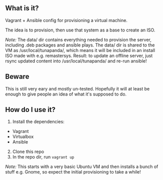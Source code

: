 ## What is it?
Vagrant + Ansible config for provisioning a virtual machine.

The idea is to provision, then use that system as a base to create an ISO.

*Note:* The data/ dir contains everything needed to provision the server, including .deb packages and ansible plays. The data/ dir is shared to the VM as /usr/local/tunapanda/, which means it will be included in an install ISO made with e.g. remastersys. Result: to update an offline server, just rsync updated content into /usr/local/tunapanda/ and re-run ansible!

## Beware
This is still very eary and mostly un-tested. Hopefully it will at least be enough to give people an idea of what it's supposed to do. 

## How do I use it?
1. Install the dependencies:
 * Vagrant
 * Virtualbox
 * Ansible
2. Clone this repo
3. In the repo dir, run `vagrant up`

*Note:* This starts with a very basic Ubuntu VM and then installs a bunch of stuff e.g. Gnome, so expect the initial provisioning to take a while!
